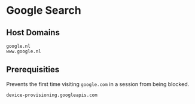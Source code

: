 # Google Search

## Host Domains

```
google.nl
www.google.nl
```

## Prerequisities

Prevents the first time visiting ```google.com``` in a session from being blocked.

```
device-provisioning.googleapis.com
```

